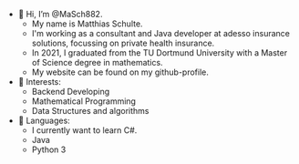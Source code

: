 - 👋 Hi, I’m @MaSch882.
  - My name is Matthias Schulte.
  - I'm working as a consultant and Java developer at adesso insurance solutions, focussing on private health insurance.
  - In 2021, I graduated from the TU Dortmund University with a Master of Science degree in mathematics.
  - My website can be found on my github-profile.
- 👀 Interests:
  - Backend Developing
  - Mathematical Programming
  - Data Structures and algorithms
- 🌱 Languages:
  - I currently want to learn C#.
  - Java
  - Python 3
